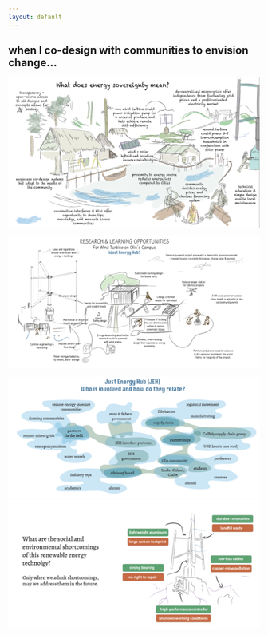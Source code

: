 ```yaml
---
layout: default
---
```


## when I co-design with communities to envision change...
![](media/cleanshot_2024-07-28-at-12-24-06@2x.png)

![](media/cleanshot_2024-07-28-at-13-06-39@2x.png)

![](media/cleanshot_2024-07-28-at-13-08-34@2x.png)
![](media/cleanshot_2024-07-27-at-17-48-57@2x.png)